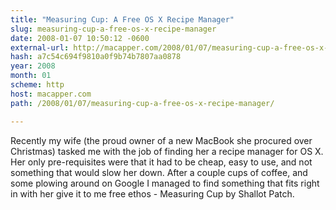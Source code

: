 ```yaml
---
title: "Measuring Cup: A Free OS X Recipe Manager"
slug: measuring-cup-a-free-os-x-recipe-manager
date: 2008-01-07 10:50:12 -0600
external-url: http://macapper.com/2008/01/07/measuring-cup-a-free-os-x-recipe-manager/
hash: a7c54c694f9810a0f9b74b7807aa0878
year: 2008
month: 01
scheme: http
host: macapper.com
path: /2008/01/07/measuring-cup-a-free-os-x-recipe-manager/

---
```


Recently my wife (the proud owner of a new MacBook she procured over Christmas) tasked me with the job of finding her a recipe manager for OS X.  Her only pre-requisites were that it had to be cheap, easy to use, and not something that would slow her down.  After a couple cups of coffee, and some plowing around on Google I managed to find something that fits right in with her give it to me free ethos - Measuring Cup by Shallot Patch.
